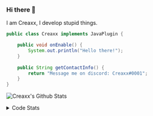 ### Hi there 👋

I am Creaxx, I develop stupid things. 

```java
public class Creaxx implements JavaPlugin {

    public void onEnable() {
        System.out.println("Hello there!");
    }
    
    public String getContactInfo() {
        return "Message me on discord: Creaxx#0001";
    }
}
```

![Creaxx's Github Stats](https://github-readme-stats.vercel.app/api?username=CreaxxOG&show_icons=true&theme=dark&count_private=true)

<details>
  <summary>Code Stats</summary>

<!--START_SECTION:waka-->
![Code Time](http://img.shields.io/badge/Code%20Time-1%2C151%20hrs%2056%20mins-blue)

![Lines of code](https://img.shields.io/badge/From%20Hello%20World%20I%27ve%20Written-526.4%20thousand%20lines%20of%20code-blue)

**🐱 My GitHub Data** 

> 📦 66.3 kB Used in GitHub's Storage 
 > 
> 🏆 968 Contributions in the Year 2023
 > 
> 🚫 Not Opted to Hire
 > 
> 📜 4 Public Repositories 
 > 
> 🔑 2 Private Repositories 
 > 
**I'm an Early 🐤** 

```text
🌞 Morning                276 commits         ██░░░░░░░░░░░░░░░░░░░░░░░   07.57 % 
🌆 Daytime                1579 commits        ███████████░░░░░░░░░░░░░░   43.33 % 
🌃 Evening                1734 commits        ████████████░░░░░░░░░░░░░   47.59 % 
🌙 Night                  55 commits          ░░░░░░░░░░░░░░░░░░░░░░░░░   01.51 % 
```
📅 **I'm Most Productive on Saturday** 

```text
Monday                   419 commits         ███░░░░░░░░░░░░░░░░░░░░░░   11.50 % 
Tuesday                  469 commits         ███░░░░░░░░░░░░░░░░░░░░░░   12.87 % 
Wednesday                503 commits         ███░░░░░░░░░░░░░░░░░░░░░░   13.80 % 
Thursday                 581 commits         ████░░░░░░░░░░░░░░░░░░░░░   15.94 % 
Friday                   339 commits         ██░░░░░░░░░░░░░░░░░░░░░░░   09.30 % 
Saturday                 681 commits         █████░░░░░░░░░░░░░░░░░░░░   18.69 % 
Sunday                   652 commits         ████░░░░░░░░░░░░░░░░░░░░░   17.89 % 
```


📊 **This Week I Spent My Time On** 

```text
💬 Programming Languages: 
Java                     10 hrs 36 mins      ████████████████████████░   94.48 % 
XML                      20 mins             █░░░░░░░░░░░░░░░░░░░░░░░░   03.06 % 
YAML                     10 mins             ░░░░░░░░░░░░░░░░░░░░░░░░░   01.51 % 
GitIgnore file           4 mins              ░░░░░░░░░░░░░░░░░░░░░░░░░   00.68 % 
textmate                 1 min               ░░░░░░░░░░░░░░░░░░░░░░░░░   00.19 % 

🔥 Editors: 
IntelliJ                 11 hrs 13 mins      █████████████████████████   100.00 % 
```

**I Mostly Code in Java** 

```text
Java                     51 repos            █████████████████████░░░░   82.26 % 
Kotlin                   8 repos             ███░░░░░░░░░░░░░░░░░░░░░░   12.90 % 
TypeScript               2 repos             █░░░░░░░░░░░░░░░░░░░░░░░░   03.23 % 
EJS                      1 repo              ░░░░░░░░░░░░░░░░░░░░░░░░░   01.61 % 
```




 Last Updated on 27/03/2023 13:44:27 UTC
<!--END_SECTION:waka-->
</details>

